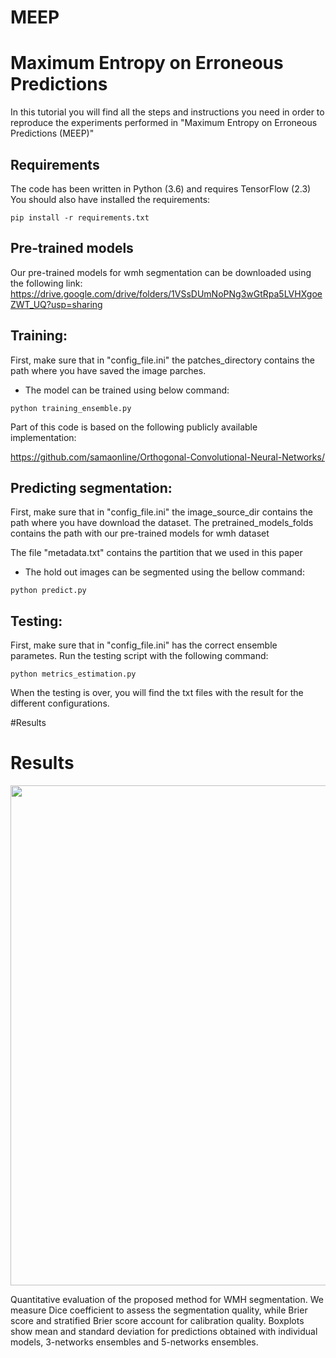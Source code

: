 # MEEP

# Maximum Entropy on Erroneous Predictions
In this tutorial you will find all the steps and instructions you need in order to reproduce the experiments performed in "Maximum Entropy on Erroneous Predictions (MEEP)" 

## Requirements
The code has been written in Python (3.6) and requires TensorFlow (2.3)
You should also have installed the requirements:

```
pip install -r requirements.txt
```
## Pre-trained models

Our pre-trained models for wmh segmentation can be downloaded using the following link:
https://drive.google.com/drive/folders/1VSsDUmNoPNg3wGtRpa5LVHXgoeZWT_UQ?usp=sharing

## Training:

First, make sure that in "config_file.ini" the patches_directory contains the path where you have saved the image parches.

- The model can be trained using below command:

```
python training_ensemble.py
```

Part of this code is based on the following publicly available implementation: 

https://github.com/samaonline/Orthogonal-Convolutional-Neural-Networks/

  
## Predicting segmentation:


First, make sure that in "config_file.ini" the image_source_dir contains the path where you have download the dataset.
The pretrained_models_folds contains the path with our pre-trained models for wmh dataset

The file "metadata.txt" contains the partition that we used in this paper

 - The hold out images can be segmented using the bellow command:
 
 ```
python predict.py
```



## Testing:

First, make sure that in "config_file.ini" has the correct ensemble parametes.
Run the testing script with the following command:

```
python metrics_estimation.py
```

  
When the testing is over, you will find the txt files with the result for the different configurations. 

#Results

# Results



<img src="images/WMH_results.png" width="800">

Quantitative evaluation of the proposed method for WMH segmentation. We measure Dice coefficient to assess the segmentation quality, while Brier score and stratified Brier score account for calibration quality. Boxplots show mean and standard deviation for predictions obtained with individual models, 3-networks ensembles and 5-networks ensembles.
